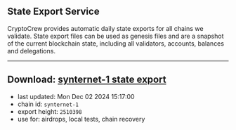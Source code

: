 ## State Export Service
CryptoCrew provides automatic daily state exports for all chains we validate. State export files can be used as genesis files and are a snapshot of the current blockchain state, including all validators, accounts, balances and delegations.

---
**Download: [synternet-1 state export](https://dl-eu2.ccvalidators.com/SERVICE/synternet/synternet-1_export_2510398.json)**
---

- last updated: Mon Dec 02 2024 15:17:00
- chain id: `synternet-1`
- export height: `2510398`
- use for: airdrops, local tests, chain recovery
